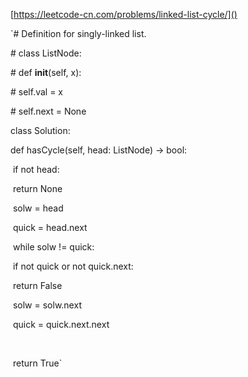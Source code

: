 [https://leetcode-cn.com/problems/linked-list-cycle/]()

`\# Definition for singly-linked list.

\# class ListNode:

\#   def __init__(self, x):

\#     self.val = x

\#     self.next = None



class Solution:

  def hasCycle(self, head: ListNode) -> bool:

​    if not head:

​      return None



​    solw = head

​    quick = head.next



​    while solw != quick:

​      if not quick or not quick.next:

​        return False

​      solw = solw.next

​      quick = quick.next.next

​    

​    return True`